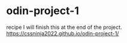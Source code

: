 # odin-project-1
recipe
I will finish this at the end of the project.
https://cssninja2022.github.io/odin-project-1/
